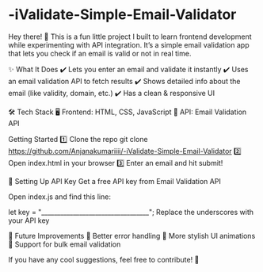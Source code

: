 # -iValidate-Simple-Email-Validator
Hey there! 👋 This is a fun little project I built to learn frontend development while experimenting with API integration. It’s a simple email validation app that lets you check if an email is valid or not in real time.

✨ What It Does
✔️ Lets you enter an email and validate it instantly
✔️ Uses an email validation API to fetch results
✔️ Shows detailed info about the email (like validity, domain, etc.)
✔️ Has a clean & responsive UI

🛠️ Tech Stack
🖥️ Frontend: HTML, CSS, JavaScript
🔗 API: Email Validation API


Getting Started
1️⃣ Clone the repo
git clone https://github.com/Anjanakumariiii/-iValidate-Simple-Email-Validator
2️⃣ Open index.html in your browser
3️⃣ Enter an email and hit submit!


🔑 Setting Up API Key
Get a free API key from Email Validation API

Open index.js and find this line:

let key = "__________________________________";
Replace the underscores with your API key


🎯 Future Improvements
🚀 Better error handling
🎨 More stylish UI animations
📩 Support for bulk email validation

If you have any cool suggestions, feel free to contribute! 🤩

